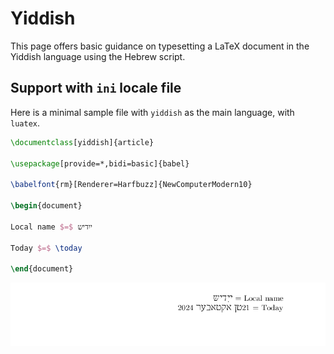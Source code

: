 # Yiddish

This page offers basic guidance on typesetting a LaTeX document in the
Yiddish language using the Hebrew script.

## Support with `ini` locale file

Here is a minimal sample file with `yiddish` as the main language, with `luatex`.

```tex
\documentclass[yiddish]{article}

\usepackage[provide=*,bidi=basic]{babel}

\babelfont{rm}[Renderer=Harfbuzz]{NewComputerModern10}

\begin{document}

Local name $=$ ייִדיש

Today $=$ \today

\end{document}
```

![](../media/locale-yiddish.png)